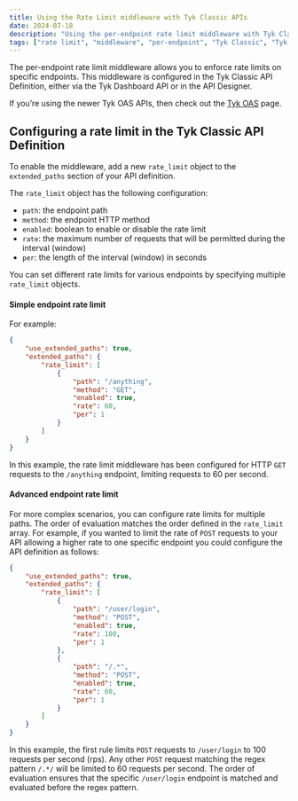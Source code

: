 ```yaml
---
title: Using the Rate Limit middleware with Tyk Classic APIs
date: 2024-07-18
description: "Using the per-endpoint rate limit middleware with Tyk Classic APIs"
tags: ["rate limit", "middleware", "per-endpoint", "Tyk Classic", "Tyk Classic API"]
---
```


The per-endpoint rate limit middleware allows you to enforce rate limits
on specific endpoints. This middleware is configured in the Tyk Classic
API Definition, either via the Tyk Dashboard API or in the API Designer.

If you’re using the newer Tyk OAS APIs, then check out the
[Tyk OAS](https://tyk.io/docs/product-stack/tyk-gateway/middleware/endpoint-rate-limit-oas/) page.

## Configuring a rate limit in the Tyk Classic API Definition

To enable the middleware, add a new `rate_limit` object to the `extended_paths` section of your API definition.

The `rate_limit` object has the following configuration:

- `path`: the endpoint path
- `method`: the endpoint HTTP method
- `enabled`: boolean to enable or disable the rate limit
- `rate`: the maximum number of requests that will be permitted during the interval (window)
- `per`: the length of the interval (window) in seconds

You can set different rate limits for various endpoints by specifying multiple `rate_limit` objects.

#### Simple endpoint rate limit

For example:

```json  {linenos=true, linenostart=1}
{
    "use_extended_paths": true,
    "extended_paths": {
        "rate_limit": [
            {
                "path": "/anything",
                "method": "GET",
                "enabled": true,
                "rate": 60,
                "per": 1
            }
        ]
    }
}
```

In this example, the rate limit middleware has been configured for HTTP
`GET` requests to the `/anything` endpoint, limiting requests to 60 per
second.

#### Advanced endpoint rate limit

For more complex scenarios, you can configure rate limits for multiple
paths. The order of evaluation matches the order defined in the
`rate_limit` array. For example, if you wanted to limit the rate of
`POST` requests to your API allowing a higher rate to one specific
endpoint you could configure the API definition as follows: 

```json  {linenos=true, linenostart=1}
{
    "use_extended_paths": true,
    "extended_paths": {
        "rate_limit": [
            {
                "path": "/user/login",
                "method": "POST",
                "enabled": true,
                "rate": 100,
                "per": 1
            },
            {
                "path": "/.*",
                "method": "POST",
                "enabled": true,
                "rate": 60,
                "per": 1
            }
        ]
    }
}
```

In this example, the first rule limits `POST` requests to `/user/login`
to 100 requests per second (rps). Any other `POST` request matching the
regex pattern `/.*/` will be limited to 60 requests per second. The order
of evaluation ensures that the specific `/user/login` endpoint is matched
and evaluated before the regex pattern.

